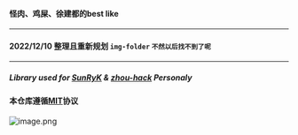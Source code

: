 
#### 怪肉、鸡屎、徐建都的best like
---
#### 2022/12/10 整理且重新规划 `img-folder` `不然以后找不到了呢`
---
##### Library used for [SunRyK](../../..) & [zhou-hack](https://github.com/zhou-hack) Personaly

#### 本仓库遵循[MIT](../../../LICENSE)协议

![image.png](https://i.postimg.cc/4yCtqwLj/image.png)